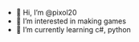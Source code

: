 - 👋 Hi, I’m @pixol20
- 👀 I’m interested in making games
- 🌱 I’m currently learning c#, python


<!---
pixol20/pixol20 is a ✨ special ✨ repository because its `README.md` (this file) appears on your GitHub profile.
You can click the Preview link to take a look at your changes.
--->
